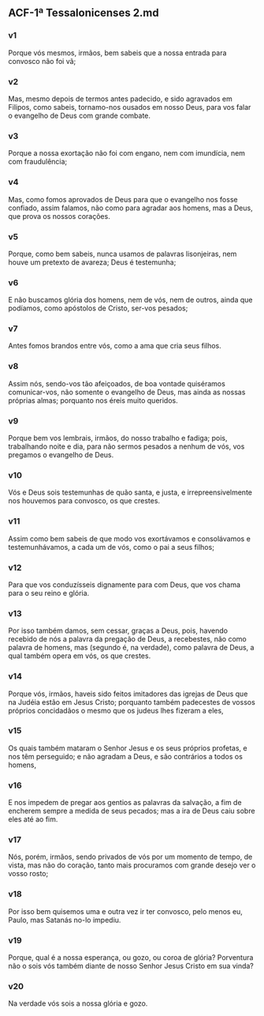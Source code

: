 ## ACF-1ª Tessalonicenses 2.md
### v1
 Porque vós mesmos, irmãos, bem sabeis que a nossa entrada para convosco não foi vã;
### v2
 Mas, mesmo depois de termos antes padecido, e sido agravados em Filipos, como sabeis, tornamo-nos ousados em nosso Deus, para vos falar o evangelho de Deus com grande combate.
### v3
 Porque a nossa exortação não foi com engano, nem com imundícia, nem com fraudulência;
### v4
 Mas, como fomos aprovados de Deus para que o evangelho nos fosse confiado, assim falamos, não como para agradar aos homens, mas a Deus, que prova os nossos corações.
### v5
 Porque, como bem sabeis, nunca usamos de palavras lisonjeiras, nem houve um pretexto de avareza; Deus é testemunha;
### v6
 E não buscamos glória dos homens, nem de vós, nem de outros, ainda que podíamos, como apóstolos de Cristo, ser-vos pesados;
### v7
 Antes fomos brandos entre vós, como a ama que cria seus filhos.
### v8
 Assim nós, sendo-vos tão afeiçoados, de boa vontade quiséramos comunicar-vos, não somente o evangelho de Deus, mas ainda as nossas próprias almas; porquanto nos éreis muito queridos.
### v9
 Porque bem vos lembrais, irmãos, do nosso trabalho e fadiga; pois, trabalhando noite e dia, para não sermos pesados a nenhum de vós, vos pregamos o evangelho de Deus.
### v10
 Vós e Deus sois testemunhas de quão santa, e justa, e irrepreensivelmente nos houvemos para convosco, os que crestes.
### v11
 Assim como bem sabeis de que modo vos exortávamos e consolávamos e testemunhávamos, a cada um de vós, como o pai a seus filhos;
### v12
 Para que vos conduzísseis dignamente para com Deus, que vos chama para o seu reino e glória.
### v13
 Por isso também damos, sem cessar, graças a Deus, pois, havendo recebido de nós a palavra da pregação de Deus, a recebestes, não como palavra de homens, mas (segundo é, na verdade), como palavra de Deus, a qual também opera em vós, os que crestes.
### v14
 Porque vós, irmãos, haveis sido feitos imitadores das igrejas de Deus que na Judéia estão em Jesus Cristo; porquanto também padecestes de vossos próprios concidadãos o mesmo que os judeus lhes fizeram a eles,
### v15
 Os quais também mataram o Senhor Jesus e os seus próprios profetas, e nos têm perseguido; e não agradam a Deus, e são contrários a todos os homens,
### v16
 E nos impedem de pregar aos gentios as palavras da salvação, a fim de encherem sempre a medida de seus pecados; mas a ira de Deus caiu sobre eles até ao fim.
### v17
 Nós, porém, irmãos, sendo privados de vós por um momento de tempo, de vista, mas não do coração, tanto mais procuramos com grande desejo ver o vosso rosto;
### v18
 Por isso bem quisemos uma e outra vez ir ter convosco, pelo menos eu, Paulo, mas Satanás no-lo impediu.
### v19
 Porque, qual é a nossa esperança, ou gozo, ou coroa de glória? Porventura não o sois vós também diante de nosso Senhor Jesus Cristo em sua vinda?
### v20
 Na verdade vós sois a nossa glória e gozo.
